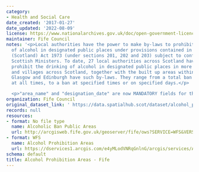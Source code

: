 ```yaml
---
category:
- Health and Social Care
date_created: '2017-01-27'
date_updated: '2022-08-09'
license: https://www.nationalarchives.gov.uk/doc/open-government-licence/version/3/
maintainer: Fife Council
notes: '<p>Local authorities have the power to make by-laws to prohibit the drinking
  of alcohol in designated public places under provisions contained in the Local Government
  (Scotland) Act 1973 (under sections 201, 202 and 203) subject to confirmation by
  Scottish Ministers. To date, 27 local authorities across Scotland have by-laws which
  prohibit the drinking of alcohol in designated public places in more than 480 towns
  and villages across Scotland, together with the built up areas within the city of
  Glasgow and Edinburgh have such by-laws. They range from a total ban on drinking
  at all times, to a ban at specified times or on specified days.</p>

  <p>"area_name" and "designation_date" are now MANDATORY fields for this dataset.</p>'
organization: Fife Council
original_dataset_link: ' https://data.spatialhub.scot/dataset/alcohol_prohibition_areas-fi'
records: null
resources:
- format: No file type
  name: Alcoholic Ban Public Areas
  url: http://arcgisweb.fife.gov.uk/geoserver/fife/ows?SERVICE=WFS&VERSION=1.0.0&REQUEST=GetFeature&TYPENAME=fife:ALCOHOLIC_BAN_PUBLIC_AREA&SRSNAME=EPSG:27700
- format: WFS
  name: Alcohol Prohibition Areas
  url: https://dservices1.arcgis.com/e4yMLodVNRqGnlnG/arcgis/services/Alcohol_Free_Zones_Public/WFSServer?service=wfs&request=getcapabilities
schema: default
title: Alcohol Prohibition Areas - Fife
---
```

